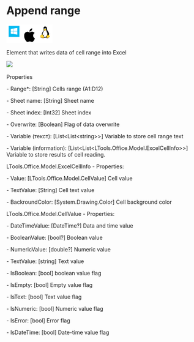 # Append range

![](<../../../.gitbook/assets/image (11).png>)

Element that writes data of cell range into Excel&#x20;

![](../../../.gitbook/assets/Excel\_append\_range.png)

Properties

&#x20;\- Range\*: \[String] Cells range (A1:D12)‌

&#x20;\- Sheet name: \[String] Sheet name

&#x20;\- Sheet index: \[Int32] Sheet index

&#x20;\- Overwrite: \[Boolean] Flag of data overwrite

&#x20;\- Variable (текст): \[List\<List\<string>>] Variable to store cell range text

&#x20;\- Variable (information): \[List\<List\<LTools.Office.Model.ExcelCellInfo>>] Variable to store results of cell reading.

LTools.Office.Model.ExcelCellInfo - Properties:

&#x20;\- Value: \[LTools.Office.Model.CellValue] Cell value

&#x20;\- TextValue: \[String] Cell text value

&#x20;\- BackroundColor: \[System.Drawing.Color] Cell background color

LTools.Office.Model.CellValue - Properties:‌

&#x20;\- DateTimeValue: \[DateTime?] Data and time value

&#x20;\- BooleanValue: \[bool?] Boolean value

&#x20;\- NumericValue: \[double?] Numeric value

&#x20;\- TextValue: \[string] Text value

&#x20;\- IsBoolean: \[bool]  boolean value‌ flag

&#x20;\- IsEmpty: \[bool] Empty value‌ flag

&#x20;\- IsText: \[bool] Text value‌ flag

&#x20;\- IsNumeric: \[bool] Numeric value flag

&#x20;\- IsError: \[bool] Error flag‌

&#x20;\- IsDateTime: \[bool] Date-time value flag
